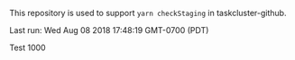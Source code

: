 This repository is used to support `yarn checkStaging` in taskcluster-github.

Last run: Wed Aug 08 2018 17:48:19 GMT-0700 (PDT)

Test 1000
